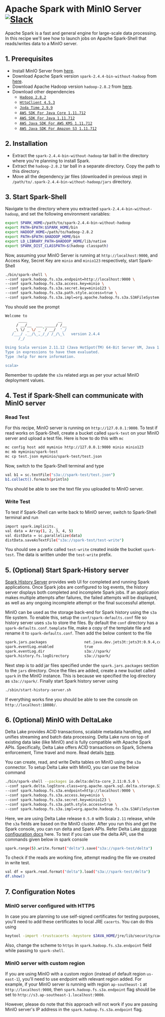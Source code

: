 # Apache Spark with MinIO Server [![Slack](https://slack.min.io/slack?type=svg)](https://slack.min.io)

Apache Spark is a fast and general engine for large-scale data processing. In this recipe we'll see how to launch jobs on Apache Spark-Shell that reads/writes data to a MinIO server.

## 1. Prerequisites

- Install MinIO Server from [here](https://docs.min.io/docs/minio-quickstart-guide).
- Download Apache Spark version `spark-2.4.4-bin-without-hadoop` from [here](https://www.apache.org/dyn/closer.lua/spark/spark-2.4.4/spark-2.4.4-bin-without-hadoop.tgz).
- Download Apache Hadoop version `hadoop-2.8.2` from [here](https://archive.apache.org/dist/hadoop/core/hadoop-2.8.2/hadoop-2.8.2.tar.gz).
- Download other dependencies
  - [`Hadoop 2.8.2`](https://mvnrepository.com/artifact/org.apache.hadoop/hadoop-aws/2.8.2)
  - [`HttpClient 4.5.3`](https://mvnrepository.com/artifact/org.apache.httpcomponents/httpclient/4.5.3)
  - [`Joda Time 2.9.9`](https://mvnrepository.com/artifact/joda-time/joda-time/2.9.9)
  - [`AWS SDK For Java Core 1.11.712`](https://mvnrepository.com/artifact/com.amazonaws/aws-java-sdk-core/1.11.712)
  - [`AWS SDK For Java 1.11.712`](https://mvnrepository.com/artifact/com.amazonaws/aws-java-sdk/1.11.712)
  - [`AWS Java SDK For AWS KMS 1.11.712`](http://mvnrepository.com/artifact/com.amazonaws/aws-java-sdk-kms/1.11.712)
  - [`AWS Java SDK For Amazon S3 1.11.712`](https://mvnrepository.com/artifact/com.amazonaws/aws-java-sdk-s3/1.11.712)

## 2. Installation

- Extract the `spark-2.4.4-bin-without-hadoop` tar ball in the directory where you're planning to install Spark.
- Extract the `hadoop-2.8.2` tar ball in a separate directory. Copy the path to this directory.
- Move all the dependency jar files (downloaded in previous step) in `/path/to/.spark-2.4.4-bin-without-hadoop/jars` directory.

## 3. Start Spark-Shell

Navigate to the directory where you extracted `spark-2.4.4-bin-without-hadoop`, and set the following environment variables:

```sh
export SPARK_HOME=/path/to/spark-2.4.4-bin-without-hadoop
export PATH=$PATH:$SPARK_HOME/bin
export HADOOP_HOME=/path/to/hadoop-2.8.2
export PATH=$PATH:$HADOOP_HOME/bin
export LD_LIBRARY_PATH=$HADOOP_HOME/lib/native
export SPARK_DIST_CLASSPATH=$(hadoop classpath)
```

Now, assuming your MinIO Server is running at `http://localhost:9000`, and Access Key, Secret Key are `minio` and `minio123` respectively, start Spark-Shell

```sh
./bin/spark-shell \
--conf spark.hadoop.fs.s3a.endpoint=http://localhost:9000 \
--conf spark.hadoop.fs.s3a.access.key=minio \
--conf spark.hadoop.fs.s3a.secret.key=minio123 \
--conf spark.hadoop.fs.s3a.path.style.access=true \
--conf spark.hadoop.fs.s3a.impl=org.apache.hadoop.fs.s3a.S3AFileSystem
```

You should see the prompt

```sh
Welcome to
      ____              __
     / __/__  ___ _____/ /__
    _\ \/ _ \/ _ `/ __/  '_/
   /___/ .__/\_,_/_/ /_/\_\   version 2.4.4
      /_/

Using Scala version 2.11.12 (Java HotSpot(TM) 64-Bit Server VM, Java 1.8.0_221)
Type in expressions to have them evaluated.
Type :help for more information.

scala>
```

Remember to update the `s3a` related args as per your actual MinIO deployment values.

## 4. Test if Spark-Shell can communicate with MinIO server

### Read Test

For this recipe, MinIO server is running on `http://127.0.0.1:9000`. To test if read works on Spark-Shell, create a bucket called `spark-test` on your MinIO server and upload a test file. Here is how to do this with `mc`

```sh
mc config host add myminio http://127.0.0.1:9000 minio minio123
mc mb myminio/spark-test
mc cp test.json myminio/spark-test/test.json
```

Now, switch to the Spark-Shell terminal and type

```sh
val b1 = sc.textFile("s3a://spark-test/test.json")
b1.collect().foreach(println)
```

You should be able to see the text file you uploaded to MinIO server.

### Write Test

To test if Spark-Shell can write back to MinIO server, switch to Spark-Shell terminal and run

```sh
import spark.implicits._
val data = Array(1, 2, 3, 4, 5)
val distData = sc.parallelize(data)
distData.saveAsTextFile("s3a://spark-test/test-write")
```

You should see a prefix called `test-write` created inside the bucket `spark-test`. The data is written under the `test-write` prefix.

## 5. (Optional) Start Spark-History server

[Spark History Server](https://spark.apache.org/docs/latest/monitoring.html) provides web UI for completed and running Spark applications. Once Spark jobs are configured to log events, the history server displays both completed and incomplete Spark jobs. If an application makes multiple attempts after failures, the failed attempts will be displayed, as well as any ongoing incomplete attempt or the final successful attempt.

MinIO can be used as the storage back-end for Spark history using the `s3a` file system. To enable this, setup the `conf/spark-defaults.conf` file so history server uses `s3a` to store the files. By default the `conf` directory has a `spark-defaults.conf.template` file, make a copy of the template file and rename it to `spark-defaults.conf`. Then add the below content to the file

```sh
spark.jars.packages                 net.java.dev.jets3t:jets3t:0.9.4,com.google.guava:guava:14.0.1,com.amazonaws:aws-java-sdk:1.11.712,org.apache.hadoop:hadoop-aws:2.8.2
spark.eventLog.enabled              true
spark.eventLog.dir                  s3a://spark/
spark.history.fs.logDirectory       s3a://spark/
```

Next step is to add jar files specified under the `spark.jars.packages` section to the `jars` directory. Once the files are added, create a new bucket called `spark` in the MinIO instance. This is because we specified the log directory as `s3a://spark/`. Finally start Spark history server using

```sh
./sbin/start-history-server.sh
```

If everything works fine you should be able to see the console on `http://localhost:18080/`.

## 6. (Optional) MinIO with DeltaLake

Delta Lake provides ACID transactions, scalable metadata handling, and unifies streaming and batch data processing. Delta Lake runs on top of existing data lake (like MinIO) and is fully compatible with Apache Spark APIs. Specifically, Delta Lake offers ACID transactions on Spark, Schema enforcement, Time travel and more. Read details [here](https://docs.delta.io/latest/delta-intro.html).

You can create, read, and write Delta tables on MinIO using the `s3a` connector. To setup Delta Lake with MinIO, you can use the below command

```sh
./bin/spark-shell --packages io.delta:delta-core_2.11:0.5.0 \
--conf spark.delta.logStore.class=org.apache.spark.sql.delta.storage.S3SingleDriverLogStore \
--conf spark.hadoop.fs.s3a.endpoint=http://localhost:9000 \
--conf spark.hadoop.fs.s3a.access.key=minio \
--conf spark.hadoop.fs.s3a.secret.key=minio123 \
--conf spark.hadoop.fs.s3a.path.style.access=true \
--conf spark.hadoop.fs.s3a.impl=org.apache.hadoop.fs.s3a.S3AFileSystem
```

Here, we are using Delta Lake release `0.5.0` with Scala `2.11` release, while the `s3a` fields are based on the MinIO cluster. After you run this and get the Spark console, you can run delta and Spark APIs. Refer Delta Lake [storage configuration docs](https://docs.delta.io/latest/delta-storage.html) here. To test if you can use the delta API, use the commands given below in spark console

```sh
spark.range(5).write.format("delta").save("s3a://spark-test/delta")
```

To check if the reads are working fine, attempt reading the file we created in write test.

```sh
val df = spark.read.format("delta").load("s3a://spark-test/delta")
df.show()
```

## 7. Configuration Notes

### MinIO server configured with HTTPS

In case you are planning to use self-signed certificates for testing purposes, you'll need to add these certificates to local JRE `cacerts`. You can do this using

```sh
keytool -import -trustcacerts -keystore $JAVA_HOME/jre/lib/security/cacerts -storepass changeit -noprompt -alias mycert -file /home/username/.minio/certs/public.crt
```

Also, change the scheme to `https` in `spark.hadoop.fs.s3a.endpoint` field while passing to `spark-shell`.

### MinIO server with custom region

If you are using MinIO with a custom region (instead of default region `us-east-1`), you'll need to use endpoint with relevant region added. For example, if your MinIO server is running with region `ap-southeast-1` at `http://localhost:9000`, then `spark.hadoop.fs.s3a.endpoint` flag should be set to `http://s3.ap-southeast-1.localhost:9000`.

However, please do note that this approach will not work if you are passing MinIO server's IP address in the `spark.hadoop.fs.s3a.endpoint` flag.

